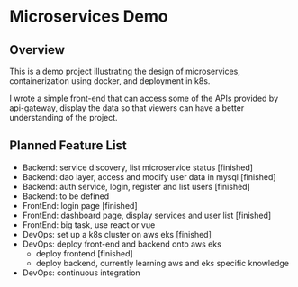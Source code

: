 # Microservices Demo

## Overview

This is a demo project illustrating the design of microservices, containerization using docker, and deployment in k8s.

I wrote a simple front-end that can access some of the APIs provided by api-gateway, display the data so that viewers can have a better understanding of the project.


## Planned Feature List
- Backend: service discovery, list microservice status [finished]
- Backend: dao layer, access and modify user data in mysql [finished]
- Backend: auth service, login, register and list users [finished]
- Backend: to be defined
- FrontEnd: login page [finished]
- FrontEnd: dashboard page, display services and user list [finished]
- FrontEnd: big task, use react or vue
- DevOps: set up a k8s cluster on aws eks [finished]
- DevOps: deploy front-end and backend onto aws eks
  - deploy frontend [finished]
  - deploy backend, currently learning aws and eks specific knowledge
- DevOps: continuous integration

